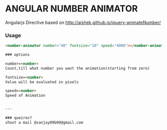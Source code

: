 # ANGULAR NUMBER ANIMATOR
Angularjs Directive based on http://aishek.github.io/jquery-animateNumber/

### Usage
```html
<number-animator number="40" fontsize="20" speed="4000"></number-animator>

### options

number=<number> 
Count,till what number you want the animation(starting from zero)

fontsize=<number>
Value will be evaluated in pixels

speed=<number>
Speed of Animation


---

### queires?
shoot a mail @sanjay09b09@gmail.com


